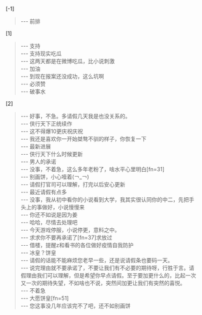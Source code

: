 
[-1] 
>--- 前排<br>

[1] 
>--- 支持<br>
>--- 支持现实吃瓜<br>
>--- 这两天都是在微博吃瓜，比小说刺激<br>
>--- 加油<br>
>--- 到现在报案还没成功，这么坑啊<br>
>--- 必须赞<br>
>--- 破事水<br>

[2] 
>--- 好事，不急。多请假几天我是也没关系的。<br>
>--- 侠行天下正统续作<br>
>--- 这不得爆10更庆祝庆祝<br>
>--- 我还是喜欢你一开始桀骜不驯的样子，你恢复一下<br>
>--- 最新进展<br>
>--- 侠行天下什么时候更新<br>
>--- 男人的承诺<br>
>--- 没事，不着急，这么多年老粉了，啥水平心里明白[fn=31]<br>
>--- 别画饼，小心噎着(￢_￢)<br>
>--- 请假打官司可以理解，打完以后安心更新<br>
>--- 最近请假有点多<br>
>--- 没事，我从初中看你的小说看到大学，我其实很认同你的中二，先把手头上的事做好，小说慢慢来<br>
>--- 你还不如说是因为姜<br>
>--- 哈哈，尽情去处理吧<br>
>--- 今天游戏停服，小说停更，意料之中。<br>
>--- 求求你不要再承诺了[fn=37]求放过<br>
>--- 借楼，提醒z和看书的各位做好疫情自我防护<br>
>--- 冰皇？饼皇<br>
>--- 请假的话能不能麻烦您老早一些，还是说请假条也要码一天。<br>
>--- 说完理由就不要承诺了，不要让我们有不必要的期待呀，行胜于言。请假理由我们可以理解，但是希望你早点请假。至于要加更什么的，比起一次又一次的期待失望，不如啥也不说，突然间加更让我们有突然的喜悦。<br>
>--- 不着急<br>
>--- 大愿饼皇[fn=51]<br>
>--- 您这事没几年应该完不了吧，还不如别画饼<br>
